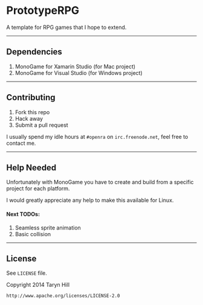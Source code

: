 # PrototypeRPG

A template for RPG games that I hope to extend.

---

## Dependencies

1. MonoGame for Xamarin Studio (for Mac project)
2. MonoGame for Visual Studio (for Windows project)

---

## Contributing

1. Fork this repo
2. Hack away
3. Submit a pull request

I usually spend my idle hours at `#openra` on `irc.freenode.net`, feel free to contact me.

---

## Help Needed

Unfortunately with MonoGame you have to create and build from a specific project for each platform.

I would greatly appreciate any help to make this available for Linux.

#### Next TODOs:

1. Seamless sprite animation
2. Basic collision

---


## License

See `LICENSE` file.


Copyright 2014 Taryn Hill

	http://www.apache.org/licenses/LICENSE-2.0

